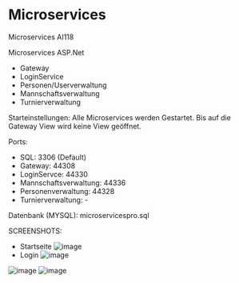 # Microservices
Microservices AI118

Microservices ASP.Net
- Gateway
- LoginService
- Personen/Userverwaltung
- Mannschaftsverwaltung
- Turnierverwaltung

Starteinstellungen:
Alle Microservices werden Gestartet.
Bis auf die Gateway View wird keine View geöffnet.

Ports:
- SQL: 3306 (Default)
- Gateway: 44308
- LoginServce: 44330
- Mannschaftsverwaltung: 44336
- Personenverwaltung: 44328
- Turnierverwaltung: -

Datenbank (MYSQL):
microservicespro.sql

SCREENSHOTS:

- Startseite
![image](https://user-images.githubusercontent.com/11295671/114321051-23ad9c00-9b19-11eb-95d1-80334c212004.png)
- Login
![image](https://user-images.githubusercontent.com/11295671/114321070-30ca8b00-9b19-11eb-9935-c62d8eff687b.png)

![image](https://user-images.githubusercontent.com/11295671/114321082-3e801080-9b19-11eb-89cb-7919cc70348c.png)
![image](https://user-images.githubusercontent.com/11295671/114321093-493aa580-9b19-11eb-92e1-5359771de4e6.png)


